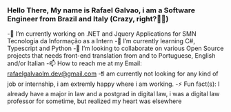 ### Hello There, My name is Rafael Galvao, i am a Software Engineer from Brazil and Italy (Crazy, right?🤷‍♂️)
-🔭 I’m currently working on .NET and Jquery Applications for SMN Tecnologia da Informação as a Intern
-🌱 I’m currently learning C#, Typescript and Python 
-👯 I’m looking to collaborate on various Open Source projects that needs front-end translation from and to Portuguese, English and/or Italian
-📫 How to reach me at my Email: rafaelgalvaolm.dev@gmail.com
-❗I am currently not looking for any kind of job or internship, i am extremly happy where i am working.
-⚡ Fun fact(s): I already have a major in law and a postgrad in digital law, i was a digital law professor for sometime, but realized my heart was elsewhere 

<!--
**rafaelgalvaolm/rafaelgalvaolm** is a ✨ _special_ ✨ repository because its `README.md` (this file) appears on your GitHub profile.

Here are some ideas to get you started:

- 🔭 I’m currently working on ...
- 🌱 I’m currently learning ...
- 👯 I’m looking to collaborate on ...
- 🤔 I’m looking for help with ...
- 💬 Ask me about ...
- 📫 How to reach me: ...
- 😄 Pronouns: ...
- ⚡ Fun fact: ...
-->
